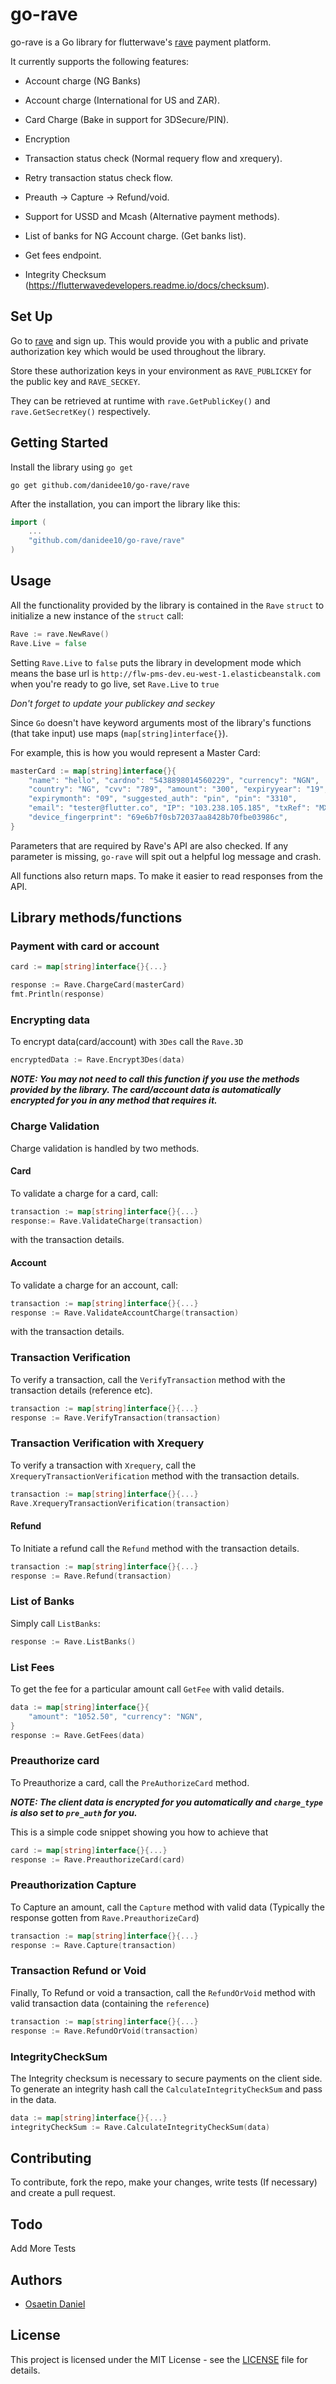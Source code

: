 # go-rave

go-rave is a Go library for flutterwave's [rave](http://rave.frontendpwc.com/) payment platform.

It currently supports the following features:

* Account charge (NG Banks)

* Account charge (International for US and ZAR).

* Card Charge (Bake in support for 3DSecure/PIN).

* Encryption

* Transaction status check (Normal requery flow and xrequery).

* Retry transaction status check flow.

* Preauth -> Capture -> Refund/void.

* Support for USSD and Mcash (Alternative payment methods).

* List of banks for NG Account charge. (Get banks list).

* Get fees endpoint.

* Integrity Checksum (https://flutterwavedevelopers.readme.io/docs/checksum).

## Set Up

Go to [rave](http://ravepay.co/) and sign up.
This would provide you with a public and private authorization key which would be used throughout the library.

Store these authorization keys in your environment as `RAVE_PUBLICKEY` for the public key and `RAVE_SECKEY`.

They can be retrieved at runtime with `rave.GetPublicKey()` and `rave.GetSecretKey()` respectively.

## Getting Started

Install the library using `go get`

`go get github.com/danidee10/go-rave/rave`


After the installation, you can import the library like this:

``` go
import (
    ...
    "github.com/danidee10/go-rave/rave"
)
```

## Usage

All the functionality provided by the library is contained in the `Rave` `struct` to initialize a new instance of the `struct` call:

```go
Rave := rave.NewRave()
Rave.Live = false
```

Setting `Rave.Live` to `false` puts the library in development mode which means the base url is `http://flw-pms-dev.eu-west-1.elasticbeanstalk.com` when you're ready to go live, set `Rave.Live` to `true`

*Don't forget to update your publickey and seckey*

Since `Go` doesn't have keyword arguments most of the library's functions (that take input) use maps (`map[string]interface{}`).

For example, this is how you would represent a Master Card:

```go
masterCard := map[string]interface{}{
    "name": "hello", "cardno": "5438898014560229", "currency": "NGN",
    "country": "NG", "cvv": "789", "amount": "300", "expiryyear": "19",
    "expirymonth": "09", "suggested_auth": "pin", "pin": "3310",
    "email": "tester@flutter.co", "IP": "103.238.105.185", "txRef": "MXX-ASC-4578",
    "device_fingerprint": "69e6b7f0sb72037aa8428b70fbe03986c",
}
```

Parameters that are required by Rave's API are also checked. If any parameter is missing, `go-rave` will spit out a helpful log message and crash.

All functions also return maps. To make it easier to read responses from the API.

## Library methods/functions

### Payment with card or account

```go
card := map[string]interface{}{...}

response := Rave.ChargeCard(masterCard)
fmt.Println(response)
```

### Encrypting data

To encrypt data(card/account) with `3Des` call the `Rave.3D`

```go
encryptedData := Rave.Encrypt3Des(data)
```

***NOTE: You may not need to call this function if you use the methods provided by the library. The card/account data is automatically encrypted for you in any method that requires it.***


### Charge Validation

Charge validation is handled by two methods.

#### Card

To validate a charge for a card, call:

```go
transaction := map[string]interface{}{...}
response:= Rave.ValidateCharge(transaction)
```

with the transaction details.

#### Account

To validate a charge for an account, call:

```go
transaction := map[string]interface{}{...}
response := Rave.ValidateAccountCharge(transaction)
```

with the transaction details.

### Transaction Verification

To verify a transaction, call the `VerifyTransaction` method with the transaction details (reference etc).

```go
transaction := map[string]interface{}{...}
response := Rave.VerifyTransaction(transaction)
```

### Transaction Verification with Xrequery

To verify a transaction with `Xrequery`, call the `XrequeryTransactionVerification` method with the transaction details.

```go
transaction := map[string]interface{}{...}
Rave.XrequeryTransactionVerification(transaction)
```

#### Refund

To Initiate a refund call the `Refund` method with the transaction details.

```go
transaction := map[string]interface{}{...}
response := Rave.Refund(transaction)
```

### List of Banks

Simply call `ListBanks`:

```go
response := Rave.ListBanks()
```

### List Fees

To get the fee for a particular amount call `GetFee` with valid details.

```go
data := map[string]interface{}{
    "amount": "1052.50", "currency": "NGN",
}
response := Rave.GetFees(data)
```

### Preauthorize card

To Preauthorize a card, call the `PreAuthorizeCard` method.

***NOTE: The client data is encrypted for you automatically and `charge_type` is also set to `pre_auth` for you.***

This is a simple code snippet showing you how to achieve that

```go
card := map[string]interface{}{...}
response := Rave.PreauthorizeCard(card)
```

### Preauthorization Capture

To Capture an amount, call the `Capture` method with valid data (Typically the response gotten from `Rave.PreauthorizeCard`)

```go
transaction := map[string]interface{}{...}
response := Rave.Capture(transaction)
```

### Transaction Refund or Void

Finally, To Refund or void a transaction, call the `RefundOrVoid` method with valid transaction data (containing the `reference`)

```go
transaction := map[string]interface{}{...}
response := Rave.RefundOrVoid(transaction)
```

### IntegrityCheckSum

The Integrity checksum is necessary to secure payments on the client side. To generate an integrity hash call the `CalculateIntegrityCheckSum` and pass in the data.

```go
data := map[string]interface{}{...}
integrityCheckSum := Rave.CalculateIntegrityCheckSum(data)
```

## Contributing

To contribute, fork the repo, make your changes, write tests (If necessary) and create a pull request.

## Todo

 Add More Tests

## Authors

* [Osaetin Daniel](https://github.com/danidee10)

## License

This project is licensed under the MIT License - see the [LICENSE](LICENSE) file for details.
